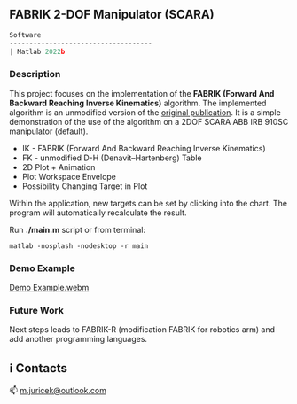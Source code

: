 ## FABRIK 2-DOF Manipulator (SCARA)

```javascript
Software
------------------------------------
| Matlab 2022b
```

### Description

This project focuses on the implementation of the **FABRIK (Forward And Backward Reaching Inverse Kinematics)** algorithm. The implemented algorithm is an unmodified version of the [original publication](https://doi.org/10.1016/j.gmod.2011.05.003). It is a simple demonstration of the use of the algorithm on a 2DOF SCARA ABB IRB 910SC manipulator (default).

* IK - FABRIK (Forward And Backward Reaching Inverse Kinematics)
* FK - unmodified D-H (Denavit–Hartenberg) Table
* 2D Plot + Animation
* Plot Workspace Envelope
* Possibility Changing Target in Plot 

Within the application, new targets can be set by clicking into the chart. The program will automatically recalculate the result.

Run **./main.m** script or from terminal: 

```console
matlab -nosplash -nodesktop -r main
```

### Demo Example

[Demo Example.webm](https://user-images.githubusercontent.com/54715463/206244516-66396223-90b3-49d5-9f85-70da7663866e.webm)

### Future Work

Next steps leads to FABRIK-R (modification FABRIK for robotics arm) and add another programming languages. 

## :information_source: Contacts

:mailbox: m.juricek@outlook.com
